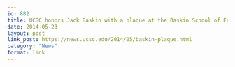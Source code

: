 ```yaml
---
id: 882
title: UCSC honors Jack Baskin with a plaque at the Baskin School of Engineering
date: 2014-05-23
layout: post
link_post: https://news.ucsc.edu/2014/05/baskin-plaque.html
category: "News"
format: link
---
```

